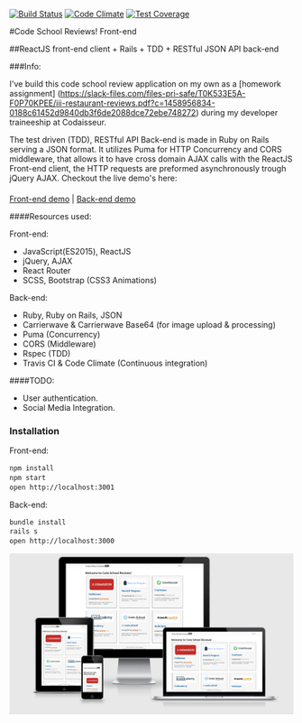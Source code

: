 [![Build Status](https://travis-ci.org/khalilgharbaoui/code-school-reviews-back-end-api.svg?branch=master)](https://travis-ci.org/khalilgharbaoui/code-school-reviews-back-end-api) [![Code Climate](https://codeclimate.com/github/khalilgharbaoui/code-school-reviews-back-end-api/badges/gpa.svg)](https://codeclimate.com/github/khalilgharbaoui/code-school-reviews-back-end-api) [![Test Coverage](https://codeclimate.com/github/khalilgharbaoui/code-school-reviews-back-end-api/badges/coverage.svg)](https://codeclimate.com/github/khalilgharbaoui/code-school-reviews-back-end-api/coverage)

#Code School Reviews! Front-end

##ReactJS front-end client + Rails + TDD + RESTful JSON API back-end

###Info:

I've build this code school review application on my own as a [homework assignment] (https://slack-files.com/files-pri-safe/T0K533E5A-F0P70KPEE/iii-restaurant-reviews.pdf?c=1458956834-0188c61452d9840db3f6de2088dce72ebe748272) during my developer traineeship at Codaisseur.

The test driven (TDD), RESTful API Back-end is made in Ruby on Rails serving a JSON format. It utilizes Puma for HTTP Concurrency and CORS middleware, that allows it to have cross domain AJAX calls with the ReactJS Front-end client, the HTTP requests are preformed asynchronously trough jQuery AJAX. Checkout the live demo's here: 
####
[Front-end demo](http://codeschoolreviews.bitballoon.com) | [Back-end demo](http://codeschoolreviews.herokuapp.com)

####Resources used:

Front-end:

- JavaScript(ES2015), ReactJS
- jQuery, AJAX
- React Router
- SCSS, Bootstrap (CSS3 Animations)

Back-end:

- Ruby, Ruby on Rails, JSON
- Carrierwave & Carrierwave Base64 (for image upload & processing)
- Puma (Concurrency)
- CORS (Middleware)
- Rspec (TDD)
- Travis CI & Code Climate (Continuous integration)


####TODO:

- User authentication.
- Social Media Integration.

### Installation
Front-end:

```bash
npm install
npm start
open http://localhost:3001
```

Back-end:
```bash
bundle install
rails s
open http://localhost:3000
```

![code school reviews](https://raw.githubusercontent.com/khalilgharbaoui/code-school-reviews-back-end-api/master/codeschoolreviews.png)
